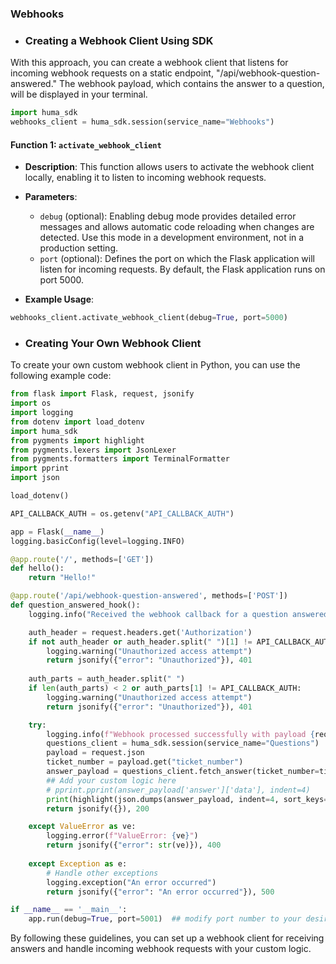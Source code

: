 ### Webhooks

- ### Creating a Webhook Client Using SDK

With this approach, you can create a webhook client that listens for incoming webhook requests on a static endpoint, "/api/webhook-question-answered." The webhook payload, which contains the answer to a question, will be displayed in your terminal.

```python
import huma_sdk
webhooks_client = huma_sdk.session(service_name="Webhooks")
```

#### Function 1: `activate_webhook_client`

- **Description**: This function allows users to activate the webhook client locally, enabling it to listen to incoming webhook requests.
- **Parameters**:
  - `debug` (optional): Enabling debug mode provides detailed error messages and allows automatic code reloading when changes are detected. Use this mode in a development environment, not in a production setting.
  - `port` (optional): Defines the port on which the Flask application will listen for incoming requests. By default, the Flask application runs on port 5000.
 
- **Example Usage**:

```python
webhooks_client.activate_webhook_client(debug=True, port=5000)
```

- ### Creating Your Own Webhook Client

To create your own custom webhook client in Python, you can use the following example code:

```python
from flask import Flask, request, jsonify
import os
import logging
from dotenv import load_dotenv
import huma_sdk
from pygments import highlight
from pygments.lexers import JsonLexer
from pygments.formatters import TerminalFormatter
import pprint
import json

load_dotenv()

API_CALLBACK_AUTH = os.getenv("API_CALLBACK_AUTH")

app = Flask(__name__)
logging.basicConfig(level=logging.INFO)

@app.route('/', methods=['GET'])
def hello():
    return "Hello!"

@app.route('/api/webhook-question-answered', methods=['POST'])
def question_answered_hook():
    logging.info("Received the webhook callback for a question answered")

    auth_header = request.headers.get('Authorization')
    if not auth_header or auth_header.split(" ")[1] != API_CALLBACK_AUTH:
        logging.warning("Unauthorized access attempt")
        return jsonify({"error": "Unauthorized"}), 401
    
    auth_parts = auth_header.split(" ")
    if len(auth_parts) < 2 or auth_parts[1] != API_CALLBACK_AUTH:
        logging.warning("Unauthorized access attempt")
        return jsonify({"error": "Unauthorized"}), 401

    try:
        logging.info(f"Webhook processed successfully with payload {request.json}\n")
        questions_client = huma_sdk.session(service_name="Questions")
        payload = request.json
        ticket_number = payload.get("ticket_number")
        answer_payload = questions_client.fetch_answer(ticket_number=ticket_number)
        ## Add your custom logic here
        # pprint.pprint(answer_payload['answer']['data'], indent=4)
        print(highlight(json.dumps(answer_payload, indent=4, sort_keys=True), JsonLexer(), TerminalFormatter()))
        return jsonify({}), 200

    except ValueError as ve:
        logging.error(f"ValueError: {ve}")
        return jsonify({"error": str(ve)}), 400
        
    except Exception as e:
        # Handle other exceptions
        logging.exception("An error occurred")
        return jsonify({"error": "An error occurred"}), 500

if __name__ == '__main__':
    app.run(debug=True, port=5001)  ## modify port number to your desired port
```

By following these guidelines, you can set up a webhook client for receiving answers and handle incoming webhook requests with your custom logic.
